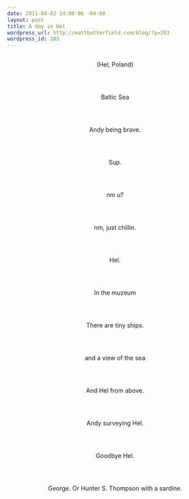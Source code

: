 ```yaml
--- 
date: 2011-04-02 14:00:06 -04:00
layout: post
title: A day in Hel
wordpress_url: http://mattbutterfield.com/blog/?p=283
wordpress_id: 283
---
```

<p style="text-align: center;"><img src="http://mattbutterfield.com/blogpics/poland/056.jpg" alt="" /></p>
<p style="text-align: center;">(Hel, Poland)</p>
<p><P align "left">&nbsp;</P></p>

<p style="text-align: center;"><img src="http://mattbutterfield.com/blogpics/poland/057.jpg" alt="" /></p>
<p style="text-align: center;">Baltic Sea</p>
<p><P align "left">&nbsp;</P></p>

<p style="text-align: center;"><img src="http://mattbutterfield.com/blogpics/poland/058.jpg" alt="" /></p>
<p style="text-align: center;">Andy being brave.</p>
<p><P align "left">&nbsp;</P></p>

<p style="text-align: center;"><img src="http://mattbutterfield.com/blogpics/poland/059.jpg" alt="" /></p>
<p style="text-align: center;">Sup.</p>
<p><P align "left">&nbsp;</P></p>

<p style="text-align: center;"><img src="http://mattbutterfield.com/blogpics/poland/060.jpg" alt="" /></p>
<p style="text-align: center;">nm u?</p>
<p><P align "left">&nbsp;</P></p>

<p style="text-align: center;"><img src="http://mattbutterfield.com/blogpics/poland/061.jpg" alt="" /></p>
<p style="text-align: center;">nm, just chillin.</p>
<p><P align "left">&nbsp;</P></p>

<p style="text-align: center;"><img src="http://mattbutterfield.com/blogpics/poland/062.jpg" alt="" /></p>
<p style="text-align: center;">Hel.</p>
<p><P align "left">&nbsp;</P></p>

<p style="text-align: center;"><img src="http://mattbutterfield.com/blogpics/poland/064.jpg" alt="" /></p>
<p style="text-align: center;">In the muzeum</p>
<p><P align "left">&nbsp;</P></p>

<p style="text-align: center;"><img src="http://mattbutterfield.com/blogpics/poland/065.jpg" alt="" /></p>
<p style="text-align: center;">There are tiny ships.</p>
<p><P align "left">&nbsp;</P></p>

<p style="text-align: center;"><img src="http://mattbutterfield.com/blogpics/poland/066.jpg" alt="" /></p>
<p style="text-align: center;">and a view of the sea</p>
<p><P align "left">&nbsp;</P></p>

<p style="text-align: center;"><img src="http://mattbutterfield.com/blogpics/poland/067.jpg" alt="" /></p>
<p style="text-align: center;">And Hel from above.</p>
<p><P align "left">&nbsp;</P></p>

<p style="text-align: center;"><img src="http://mattbutterfield.com/blogpics/poland/068.jpg" alt="" /></p>
<p style="text-align: center;">Andy surveying Hel.</p>
<p><P align "left">&nbsp;</P></p>

<p style="text-align: center;"><img src="http://mattbutterfield.com/blogpics/poland/069.jpg" alt="" /></p>
<p style="text-align: center;">Goodbye Hel.</p>
<p><P align "left">&nbsp;</P></p>

<p style="text-align: center;"><img src="http://mattbutterfield.com/blogpics/poland/070.jpg" alt="" /></p>
<p style="text-align: center;">George.  Or Hunter S. Thompson with a sardine.</p>
<p><P align "left">&nbsp;</P></p>
